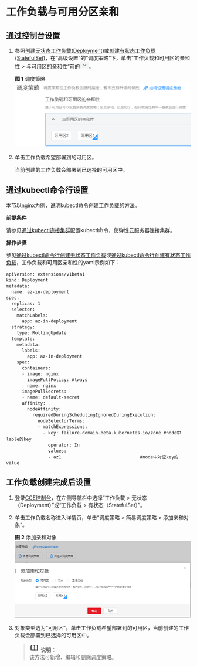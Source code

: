 # 工作负载与可用分区亲和<a name="cce_01_0228"></a>

## 通过控制台设置<a name="section1243114616439"></a>

1.  参照[创建无状态工作负载\(Deployment\)](创建无状态工作负载(Deployment).md)或[创建有状态工作负载\(StatefulSet\)](创建有状态工作负载(StatefulSet).md)，在“高级设置“的“调度策略“下，单击“工作负载和可用区的亲和性 \> 与可用区的亲和性“前的![](figures/应用管理-调度策略-5.png)。

    **图 1**  调度策略<a name="fig113294320272"></a>  
    ![](figures/调度策略.png "调度策略")

2.  单击工作负载希望部署到的可用区。

    当前创建的工作负载会部署到已选择的可用区中。


## 通过kubectl命令行设置<a name="section4201420133117"></a>

本节以nginx为例，说明kubectl命令创建工作负载的方法。

**前提条件**

请参见[通过kubectl连接集群](通过kubectl连接集群.md)配置kubectl命令，使弹性云服务器连接集群。

**操作步骤**

参见[通过kubectl命令行创建无状态工作负载](创建无状态工作负载(Deployment).md#section155246177178)或[通过kubectl命令行创建有状态工作负载](创建有状态工作负载(StatefulSet).md#section113441881214)，工作负载和可用区亲和性的yaml示例如下：

```
apiVersion: extensions/v1beta1
kind: Deployment
metadata:
  name: az-in-deployment
spec:
  replicas: 1
  selector:
    matchLabels:
      app: az-in-deployment
  strategy:
    type: RollingUpdate
  template:
    metadata:
      labels:
        app: az-in-deployment
    spec:
      containers:
      - image: nginx 
        imagePullPolicy: Always
        name: nginx
      imagePullSecrets:
      - name: default-secret
      affinity:
        nodeAffinity:
          requiredDuringSchedulingIgnoredDuringExecution:
            nodeSelectorTerms:
            - matchExpressions:
              - key: failure-domain.beta.kubernetes.io/zone #node中lable的key
                operator: In        
                values:
                - az1                              #node中对应key的value
```

## 工作负载创建完成后设置<a name="section19244104614316"></a>

1.  登录[CCE控制台](https://console.huaweicloud.com/cce2.0/?utm_source=helpcenter)，在左侧导航栏中选择“工作负载 \> 无状态（Deployment）”或“工作负载 \> 有状态（StatefulSet）”。
2.  单击工作负载名称进入详情页，单击“调度策略 \> 简易调度策略 \> 添加亲和对象”。

    **图 2**  添加亲和对象<a name="fig136091542817"></a>  
    ![](figures/添加亲和对象.png "添加亲和对象")

3.  对象类型选为“可用区”，单击工作负载希望部署到的可用区，当前创建的工作负载会部署到已选择的可用区中。

    >![](public_sys-resources/icon-note.gif) **说明：**   
    >该方法可新增、编辑和删除调度策略。  


